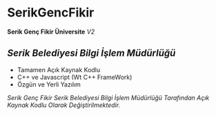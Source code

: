 # SerikGencFikir
<b>Serik Genç Fikir Üniversite</b>  <i>V2</i>

<b><i><h2>Serik Belediyesi Bilgi İşlem Müdürlüğü</h2></i></b>

<ul>
  <li>Tamamen Açık Kaynak Kodlu</li>
  <li>C++ ve Javascript (Wt C++ FrameWork)</li>
  <li>Özgün ve Yerli Yazılım</li>
</ul>

<i>Serik Genç Fikir Serik Belediyesi Bilgi İşlem Müdürlüğü Tarafından Açık Kaynak Kodlu Olarak Değiştirilmektedir.</i>


